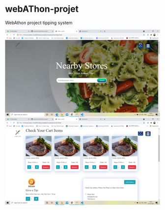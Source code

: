 # webAThon-projet
WebAthon project  tipping system

![all text](https://github.com/atanu20/webAThon-projet/blob/master/two.png)
![all text](https://github.com/atanu20/webAThon-projet/blob/master/one.png)
